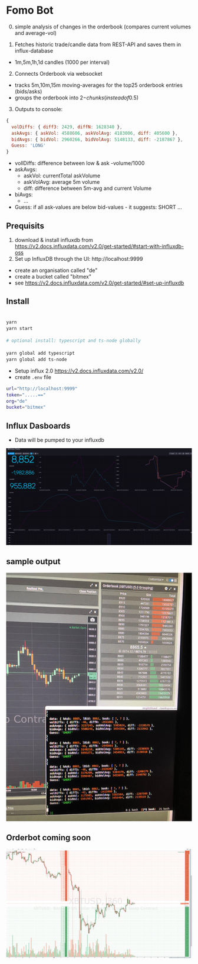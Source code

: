 # Fomo Bot

0. simple analysis of changes in the orderbook (compares current volumes and average-vol)

1. Fetches historic trade/candle data from REST-API and saves them in influx-database

- 1m,5m,1h,1d candles (1000 per interval)

2. Connects Orderbook via websocket

- tracks 5m,10m,15m moving-averages for the top25 orderbook entries (bids/asks)
- groups the orderbook into 2$-chunks (instead of 0.5$)

3. Outputs to console:

```js
{
  volDiffs: { diff3: 2429, diffN: 1628340 },
  askAvgs: { askVol: 4588606, askVolAvg: 4183006, diff: 405600 },
  bidAvgs: { bidVol: 2960266, bidVolAvg: 5148133, diff: -2187867 },
  Guess: 'LONG'
}
```

- vollDiffs: difference between low & ask -volume/1000
- askAvgs:
  - askVol: currentTotal askVolume
  - askVolAvg: average 5m volume
  - diff: difference between 5m-avg and current Volume
- biAvgs:
  - ...
- Guess: if all ask-values are below bid-values - it suggests: SHORT ...

## Prequisits

1. download & install influxdb from https://v2.docs.influxdata.com/v2.0/get-started/#start-with-influxdb-oss
2. Set up InfluxDB through the UI: http://localhost:9999
  - create an organisation called "de"
  - create a  bucket called "bitmex"
  - see https://v2.docs.influxdata.com/v2.0/get-started/#set-up-influxdb
  

## Install

```bash

yarn
yarn start 

# optional install: typescript and ts-node globally

yarn global add typescript
yarn global add ts-node

```

- Setup influx 2.0 https://v2.docs.influxdata.com/v2.0/
- create `.env` file

```bash
url="http://localhost:9999"
token=".....=="
org="de"
bucket="bitmex"
```

## Influx Dasboards

- Data will be pumped to your influxdb

![img](/docs/bitmex.png)

## sample output 

![img](/docs/bmex_bot.jpg)



## Orderbot coming soon

![img](/docs/bmex_orders.png)



